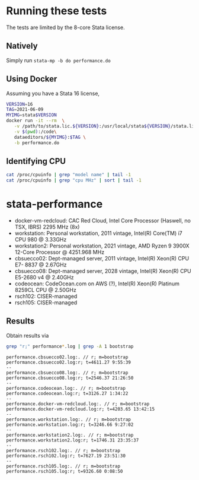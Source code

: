 # Running these tests

The tests are limited by the 8-core Stata license.

## Natively

Simply run `stata-mp -b do performance.do`

## Using Docker

Assuming you have a Stata 16 license, 

```bash
VERSION=16
TAG=2021-06-09
MYIMG=stata$VERSION
docker run -it --rm  \
   -v /path/to/stata.lic.${VERSION}:/usr/local/stata${VERSION}/stata.lic \
   -v $(pwd):/code\
   dataeditors/${MYIMG}:$TAG \
   -b performance.do
```

## Identifying CPU

```bash
cat /proc/cpuinfo | grep "model name" | tail -1
cat /proc/cpuinfo | grep "cpu MHz" | sort | tail -1
```

# stata-performance

- docker-vm-redcloud: CAC Red Cloud, Intel Core Processor (Haswell, no TSX, IBRS) 2295 MHz (8x)
- workstation: Personal workstation, 2011 vintage, Intel(R) Core(TM) i7 CPU         980  @ 3.33GHz
- workstation2: Personal workstation, 2021 vintage, AMD Ryzen 9 3900X 12-Core Processor @ 4251.968 MHz
- cbsuecco02: Dept-managed server, 2011 vintage, Intel(R) Xeon(R) CPU E7- 8837  @ 2.67GHz
- cbsuecco08: Dept-managed server, 2028 vintage, Intel(R) Xeon(R) CPU E5-2680 v4 @ 2.40GHz
- codeocean: CodeOcean.com on AWS (?), Intel(R) Xeon(R) Platinum 8259CL CPU @ 2.50GHz
- rsch102: CISER-managed
- rsch105: CISER-managed

## Results

Obtain results via

```bash
grep "r;" performance*.log | grep -A 1 bootstrap
```

```
performance.cbsuecco02.log:. // r; m=bootstrap
performance.cbsuecco02.log:r; t=4611.27 9:55:39
--
performance.cbsuecco08.log:. // r; m=bootstrap
performance.cbsuecco08.log:r; t=2546.37 21:26:50
--
performance.codeocean.log:. // r; m=bootstrap
performance.codeocean.log:r; t=3126.27 1:34:22
--
performance.docker-vm-redcloud.log:. // r; m=bootstrap
performance.docker-vm-redcloud.log:r; t=4203.65 13:42:15
--
performance.workstation.log:. // r; m=bootstrap
performance.workstation.log:r; t=3246.66 9:27:02
--
performance.workstation2.log:. // r; m=bootstrap
performance.workstation2.log:r; t=1746.31 23:35:37
--
performance.rsch102.log:. // r; m=bootstrap
performance.rsch102.log:r; t=7627.19 23:51:30
--
performance.rsch105.log:. // r; m=bootstrap
performance.rsch105.log:r; t=9326.60 0:08:50
```

